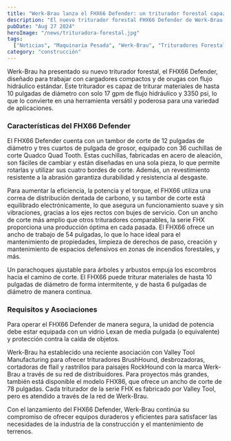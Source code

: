 ```yaml
---
title: "Werk-Brau lanza el FHX66 Defender: un triturador forestal capaz de triturar materiales de hasta 10 pulgadas de diámetro"
description: "El nuevo triturador forestal FHX66 Defender de Werk-Brau es ideal para cargadores compactos y de orugas, capaz de triturar materiales de hasta 10 pulgadas de diámetro con un flujo hidráulico estándar."
pubDate: "Aug 27 2024"
heroImage: "/news/trituradora-forestal.jpg"
tags:
  ["Noticias", "Maquinaria Pesada", "Werk-Brau", "Trituradores Forestales"]
category: "construcción"
---
```


Werk-Brau ha presentado su nuevo triturador forestal, el FHX66 Defender, diseñado para trabajar con cargadores compactos y de orugas con flujo hidráulico estándar. Este triturador es capaz de triturar materiales de hasta 10 pulgadas de diámetro con solo 17 gpm de flujo hidráulico y 3350 psi, lo que lo convierte en una herramienta versátil y poderosa para una variedad de aplicaciones.

### Características del FHX66 Defender

El FHX66 Defender cuenta con un tambor de corte de 12 pulgadas de diámetro y tres cuartos de pulgada de grosor, equipado con 36 cuchillas de corte Quadco Quad Tooth. Estas cuchillas, fabricadas en acero de aleación, son fáciles de cambiar y están diseñadas en una sola pieza, lo que permite rotarlas y utilizar sus cuatro bordes de corte. Además, un revestimiento resistente a la abrasión garantiza durabilidad y resistencia al desgaste. 

Para aumentar la eficiencia, la potencia y el torque, el FHX66 utiliza una correa de distribución dentada de carbono, y su tambor de corte está equilibrado electrónicamente, lo que asegura un funcionamiento suave y sin vibraciones, gracias a los ejes rectos con bujes de servicio. Con un ancho de corte más amplio que otros trituradores comparables, la serie FHX proporciona una producción óptima en cada pasada. El FHX66 ofrece un ancho de trabajo de 54 pulgadas, lo que lo hace ideal para el mantenimiento de propiedades, limpieza de derechos de paso, creación y mantenimiento de espacios defensivos en zonas de incendios forestales, y más.

Un parachoques ajustable para árboles y arbustos empuja los escombros hacia el camino de corte. El FHX66 puede triturar materiales de hasta 10 pulgadas de diámetro de forma intermitente, y de hasta 6 pulgadas de diámetro de manera continua.

### Requisitos y Asociaciones

Para operar el FHX66 Defender de manera segura, la unidad de potencia debe estar equipada con un vidrio Lexan de media pulgada (o equivalente) y protección contra la caída de objetos. 

Werk-Brau ha establecido una reciente asociación con Valley Tool Manufacturing para ofrecer trituradores BrushHound, desbrozadoras, cortadoras de flail y rastrillos para paisajes RockHound con la marca Werk-Brau a través de su red de distribuidores. Para proyectos más grandes, también está disponible el modelo FHX86, que ofrece un ancho de corte de 78 pulgadas. Cada triturador de la serie FHX es fabricado por Valley Tool, pero es atendido a través de la red de Werk-Brau.

Con el lanzamiento del FHX66 Defender, Werk-Brau continúa su compromiso de ofrecer equipos duraderos y eficientes para satisfacer las necesidades de la industria de la construcción y el mantenimiento de terrenos.
